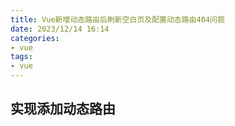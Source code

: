 ```yaml
---
title: Vue新增动态路由后刷新空白页及配置动态路由404问题
date: 2023/12/14 16:14
categories:
- vue
tags:
- vue
---
```


## 实现添加动态路由
